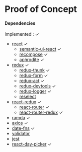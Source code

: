 # Proof of Concept

#### Dependencies
Implemented : ✓
- [react](https://reactjs.org/) ✓
  - [semantic-ui-react](https://react.semantic-ui.com) ✓
  - [recompose](https://github.com/acdlite/recompose) ✓
  - [aphrodite](https://github.com/Khan/aphrodite) ✓  
- [redux](https://redux.js.org/) ✓
  - [redux-thunk](https://github.com/gaearon/redux-thunk) ✓
  - [redux-form](https://redux-form.com/) ✓
  - [redux-act](https://github.com/pauldijou/redux-act) ✓
  - [redux-devtools](https://github.com/gaearon/redux-devtools) ✓
  - [redux-logger](https://github.com/evgenyrodionov/redux-logger) ✓
  - [reselect](https://github.com/reactjs/reselect)
- [react-redux](https://github.com/reactjs/react-redux) ✓
  - [react-router](https://github.com/ReactTraining/react-router) ✓
  - [react-router-redux](https://github.com/ReactTraining/react-router/tree/master/packages/react-router-redux) ✓
- [ramda](http://ramdajs.com/) ✓
- [axios](https://github.com/axios/axios) ✓
- [date-fns](https://date-fns.org/) ✓
- [validator](https://github.com/chriso/validator.js)
- [jest](https://facebook.github.io/jest/)
- [react-day-picker](http://react-day-picker.js.org/) ✓
